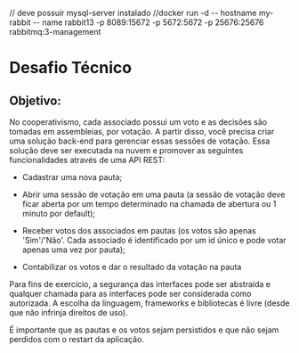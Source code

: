 // deve possuir mysql-server instalado
//docker run -d -- hostname my-rabbit -- name rabbit13 -p 8089:15672 -p 5672:5672 -p 25676:25676 rabbitmq:3-management

# Desafio Técnico

## Objetivo: 

No cooperativismo, cada associado possui um voto e as decisões são tomadas em assembleias, por votação.
A partir disso, você precisa criar uma solução back-end para gerenciar essas sessões de votação.
Essa solução deve ser executada na nuvem e promover as seguintes funcionalidades através de uma API
REST:

* Cadastrar uma nova pauta;

* Abrir uma sessão de votação em uma pauta (a sessão de votação deve ficar aberta por um tempo
determinado na chamada de abertura ou 1 minuto por default);

* Receber votos dos associados em pautas (os votos são apenas 'Sim'/'Não'. Cada associado é
identificado por um id único e pode votar apenas uma vez por pauta);

* Contabilizar os votos e dar o resultado da votação na pauta

Para fins de exercício, a segurança das interfaces pode ser abstraída e qualquer chamada para as interfaces
pode ser considerada como autorizada. A escolha da linguagem, frameworks e bibliotecas é livre (desde que
não infrinja direitos de uso).

É importante que as pautas e os votos sejam persistidos e que não sejam perdidos com o restart da aplicação.